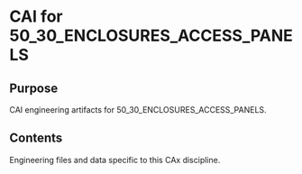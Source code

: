 # CAI for 50_30_ENCLOSURES_ACCESS_PANELS

## Purpose
CAI engineering artifacts for 50_30_ENCLOSURES_ACCESS_PANELS.

## Contents
Engineering files and data specific to this CAx discipline.
